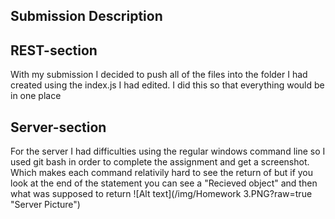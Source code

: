 ## Submission Description

## REST-section
With my submission I decided to push all of the files into the folder I had created using the index.js I had edited. I did this so that everything would be in one place

## Server-section
For the server I had difficulties using the regular windows command line so I used git bash in order to complete the assignment and get a screenshot. Which makes each command relativily hard to see the return of but if you look at the end of the statement you can see a "Recieved object" and then what was supposed to return
![Alt text](/img/Homework 3.PNG?raw=true "Server Picture")
